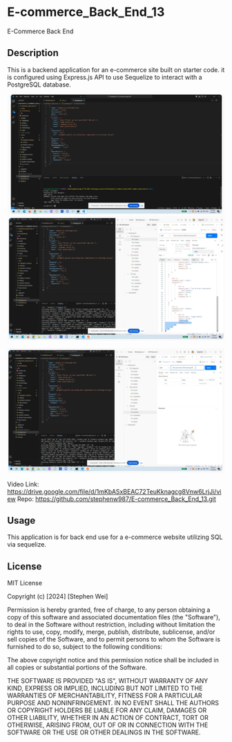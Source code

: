 # E-commerce_Back_End_13
E-Commerce Back End


## Description

This is a backend application for an e-commerce site built on starter code. it is configured using Express.js API to use Sequelize to interact with a PostgreSQL database.

![Screenshot](assets/screenshot1.png)
![Screenshot](assets/screenshot2.png)

[![video thumbnail](./Assets/thumbnail.png)](https://drive.google.com/file/d/1mKbASxBEAC72TeuKknagcg8Vnw6LrjJi/view)

Video Link: https://drive.google.com/file/d/1mKbASxBEAC72TeuKknagcg8Vnw6LrjJi/view
Repo: https://github.com/stephenw987/E-commerce_Back_End_13.git


## Usage

This application is for back end use for a e-commerce website utilizing SQL via sequelize.

## License

MIT License

Copyright (c) [2024] [Stephen Wei]

Permission is hereby granted, free of charge, to any person obtaining a copy
of this software and associated documentation files (the "Software"), to deal
in the Software without restriction, including without limitation the rights
to use, copy, modify, merge, publish, distribute, sublicense, and/or sell
copies of the Software, and to permit persons to whom the Software is
furnished to do so, subject to the following conditions:

The above copyright notice and this permission notice shall be included in all
copies or substantial portions of the Software.

THE SOFTWARE IS PROVIDED "AS IS", WITHOUT WARRANTY OF ANY KIND, EXPRESS OR
IMPLIED, INCLUDING BUT NOT LIMITED TO THE WARRANTIES OF MERCHANTABILITY,
FITNESS FOR A PARTICULAR PURPOSE AND NONINFRINGEMENT. IN NO EVENT SHALL THE
AUTHORS OR COPYRIGHT HOLDERS BE LIABLE FOR ANY CLAIM, DAMAGES OR OTHER
LIABILITY, WHETHER IN AN ACTION OF CONTRACT, TORT OR OTHERWISE, ARISING FROM,
OUT OF OR IN CONNECTION WITH THE SOFTWARE OR THE USE OR OTHER DEALINGS IN THE
SOFTWARE.